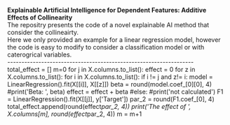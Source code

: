 **Explainable Artificial Intelligence for Dependent Features: Additive Effects of Collinearity**<br>
The repositry presents the code of a novel explainable AI method that consider the collineairty.<br>
Here we only provided an example for a linear regression model, however the code is easy to modify to consider a classification model or with caterogrical variables.<br>
------------------------------------------------------------------<br>
    total_effect = []
    m=0
    for j in X.columns.to_list():
        effect = 0
        for z in X.columns.to_list():
            for i in X.columns.to_list():
                if i != j and z!= i:
                    model = LinearRegression().fit(X[[i]], X[[z]])
                    beta = round(model.coef_[0][0], 4)
                    #print('Beta: ', beta)
                    effect =  effect + beta
            #else:
                #print('not calculated')
        F1 = LinearRegression().fit(X[[j]], y['Target'])
        par_2 = round(F1.coef_[0], 4)
        total_effect.append(round(effect*par_2, 4))
        print('The effect of ', X.columns[m], round(effect*par_2, 4))
        m = m+1

